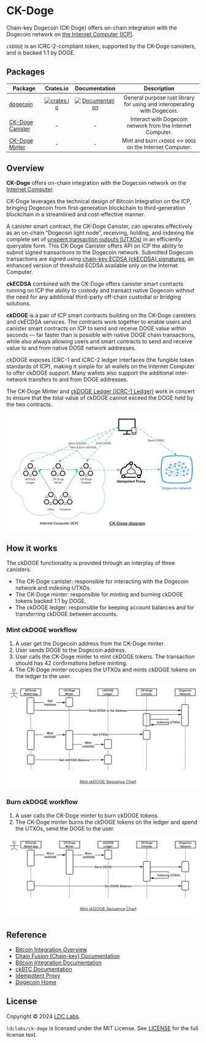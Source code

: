 # CK-Doge
Chain-key Dogecoin (CK-Doge) offers on-chain integration with the Dogecoin network on [the Internet Computer (ICP)](https://internetcomputer.org/).

`ckDOGE` is an ICRC-2-compliant token, supported by the CK-Doge canisters, and is backed 1:1 by DOGE.

## Packages

| Package                                                                               |                                            Crates.io                                            |                                  Documentation                                   |                               Description                                |
| ------------------------------------------------------------------------------------- | :---------------------------------------------------------------------------------------------: | :------------------------------------------------------------------------------: | :----------------------------------------------------------------------: |
| [dogecoin](https://github.com/ldclabs/ck-doge/tree/main/src/dogecoin)                 | [![crates.io](https://img.shields.io/crates/v/dogecoin.svg)](https://crates.io/crates/dogecoin) | [![Documentation](https://docs.rs/dogecoin/badge.svg)](https://docs.rs/dogecoin) | General purpose rust library for using and interoperating with Dogecoin. |
| [CK-Doge Canister](https://github.com/ldclabs/ck-doge/tree/main/src/ck-doge-canister) |                                                -                                                |                                        -                                         |        Interact with Dogecoin network from the Internet Computer.        |
| [CK-Doge Minter](https://github.com/ldclabs/ck-doge/tree/main/src/ck-doge-minter)     |                                                -                                                |                                        -                                         |       Mint and burn `ckDOGE` <-> `DOGE` on the Internet Computer.        |

## Overview

**CK-Doge** offers on-chain integration with the Dogecoin network on the [Internet Computer](https://internetcomputer.org/).

CK-Doge leverages the technical design of Bitcoin Integration on the ICP, bringing Dogecoin from first-generation blockchain to third-generation blockchain in a streamlined and cost-effective manner.

A canister smart contract, the CK-Doge Canister, can operates effectively as an on-chain “Dogecoin light node”, receiving, holding, and indexing the complete set of [unspent transaction outputs (UTXOs)](https://en.wikipedia.org/wiki/Unspent_transaction_output) in an efficiently queryable form.
This CK-Doge Canister offers API on ICP the ability to submit signed transactions to the Dogecoin network. Submitted Dogecoin transactions are signed using [chain-key ECDSA (ckECDSA) signatures](https://internetcomputer.org/docs/current/developer-docs/integrations/t-ecdsa), an enhanced version of threshold ECDSA available only on the Internet Computer.

**ckECDSA** combined with the CK-Doge offers canister smart contracts running on ICP the ability to custody and transact native Dogecoin without the need for any additional third-party off-chain custodial or bridging solutions.

**ckDOGE** is a pair of ICP smart contracts building on the CK-Doge canisters and ckECDSA services. The contracts work together to enable users and canister smart contracts on ICP to send and receive DOGE value within seconds — far faster than is possible with native DOGE chain transactions, while also always allowing users and smart contracts to send and receive value to and from native DOGE network addresses.

ckDOGE exposes ICRC-1 and ICRC-2 ledger interfaces (the fungible token standards of ICP), making it simple for all wallets on the Internet Computer to offer ckDOGE support. Many wallets also support the additional inter-network transfers to and from DOGE addresses.

The CK-Doge Minter and [ckDOGE Ledger (ICRC-1 Ledger)](https://github.com/dfinity/ic/blob/master/rs/rosetta-api/icrc1/README.md) work in concert to ensure that the total value of ckDOGE cannot exceed the DOGE held by the two contracts.

![CK-Doge Diagram](./ck-doge-diagram.webp)

## How it works

The ckDOGE functionality is provided through an interplay of three canisters:

- The CK-Doge canister: responsible for interacting with the Dogecoin network and indexing UTXOs.
- The CK-Doge minter: responsible for minting and burning ckDOGE tokens backed 1:1 by DOGE.
- The ckDOGE ledger: responsible for keeping account balances and for transferring ckDOGE between accounts.

### Mint ckDOGE workflow

1. A user get the Dogecoin address from the CK-Doge minter.
2. User sends DOGE to the Dogecoin address.
3. User calls the CK-Doge minter to mint ckDOGE tokens. The transaction should has 42 confirmations before minting.
4. The CK-Doge minter occupies the UTXOs and mints ckDOGE tokens on the ledger to the user.

![Mint ckDOGE](./mint-ckdoge-sequence-chart.webp)

### Burn ckDOGE workflow

1. A user calls the CK-Doge minter to burn ckDOGE tokens.
2. The CK-Doge minter burns the ckDOGE tokens on the ledger and spend the UTXOs, send the DOGE to the user.

![Burn ckDOGE](./burn-ckdoge-sequence-chart.webp)

## Reference

- [Bitcoin Integration Overview](https://internetcomputer.org/bitcoin-integration)
- [Chain Fusion (Chain-key) Documentation](https://internetcomputer.org/docs/current/developer-docs/multi-chain/overview)
- [Bitcoin Integration Documentation](https://internetcomputer.org/docs/current/developer-docs/multi-chain/bitcoin/overview)
- [ckBTC Documentation](https://internetcomputer.org/docs/current/developer-docs/multi-chain/chain-key-tokens/ckbtc/overview)
- [Idempotent Proxy](https://github.com/ldclabs/idempotent-proxy)
- [Dogecoin Home](https://dogecoin.com/)

## License
Copyright © 2024 [LDC Labs](https://github.com/ldclabs).

`ldclabs/ck-doge` is licensed under the MIT License. See [LICENSE](LICENSE-MIT) for the full license text.